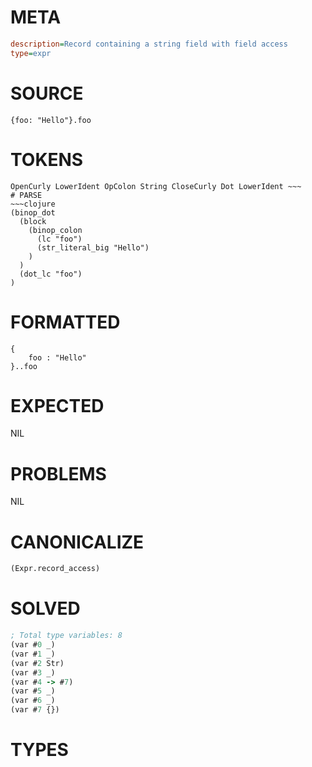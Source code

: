 # META
~~~ini
description=Record containing a string field with field access
type=expr
~~~
# SOURCE
~~~roc
{foo: "Hello"}.foo
~~~
# TOKENS
~~~text
OpenCurly LowerIdent OpColon String CloseCurly Dot LowerIdent ~~~
# PARSE
~~~clojure
(binop_dot
  (block
    (binop_colon
      (lc "foo")
      (str_literal_big "Hello")
    )
  )
  (dot_lc "foo")
)
~~~
# FORMATTED
~~~roc
{
	foo : "Hello"
}..foo
~~~
# EXPECTED
NIL
# PROBLEMS
NIL
# CANONICALIZE
~~~clojure
(Expr.record_access)
~~~
# SOLVED
~~~clojure
; Total type variables: 8
(var #0 _)
(var #1 _)
(var #2 Str)
(var #3 _)
(var #4 -> #7)
(var #5 _)
(var #6 _)
(var #7 {})
~~~
# TYPES
~~~roc
~~~
